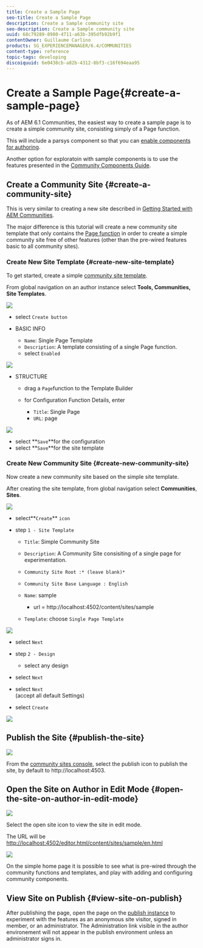 ```yaml
---
title: Create a Sample Page
seo-title: Create a Sample Page
description: Create a Sample community site
seo-description: Create a Sample community site
uuid: 68c79289-8980-4711-a63b-395dfb92b9f1
contentOwner: Guillaume Carlino
products: SG_EXPERIENCEMANAGER/6.4/COMMUNITIES
content-type: reference
topic-tags: developing
discoiquuid: 6e0438cb-a82b-4312-8bf3-c16f694eaa95
---
```


# Create a Sample Page{#create-a-sample-page}

As of AEM 6.1 Communities, the easiest way to create a sample page is to create a simple community site, consisting simply of a Page function.

This will include a parsys component so that you can [enable components for authoring](../../communities/using/basics.md#accessing-communities-components).

Another option for exploratoin with sample components is to use the features presented in the [Community Components Guide](../../communities/using/components-guide.md).

## Create a Community Site {#create-a-community-site}

This is very similar to creating a new site described in [Getting Started with AEM Communities](../../communities/using/getting-started.md).

The major difference is this tutorial will create a new community site template that only contains the [Page function](../../communities/using/functions.md#page-function) in order to create a simple community site free of other features (other than the pre-wired features basic to all community sites).

### Create New Site Template {#create-new-site-template}

To get started, create a simple [community site template](../../communities/using/sites.md).

From global navigation on an author instance select **Tools, Communities,** **Site Templates**.

![](assets/chlimage_1-82.png)

* select `Create button`
* BASIC INFO

    * `Name`: Single Page Template
    * `Description`: A template consisting of a single Page function.
    * select `Enabled`

![](assets/chlimage_1-83.png)

* STRUCTURE

    * drag a `Page`function to the Template Builder
    * for Configuration Function Details, enter

        * `Title`: Single Page
        * `URL`: page

![](assets/chlimage_1-84.png)

* select **`Save`**for the configuration
* select **`Save`**for the site template

### Create New Community Site {#create-new-community-site}

Now create a new community site based on the simple site template.

After creating the site template, from global navigation select **Communities**, **Sites**.

![](assets/chlimage_1-85.png)

* select**`Create`** `icon`

* step `1 - Site Template`

    * `Title`: Simple Community Site
    * `Description`: A Community Site consisiting of a single page for experimentation.
    * `Community Site Root :* (leave blank)*`
    * `Community Site Base Language : English`
    * `Name`: sample

        * url = http://localhost:4502/content/sites/sample

    * `Template`: choose `Single Page Template`

![](assets/chlimage_1-86.png)

* select `Next`
* step `2 - Design`

    * select any design

* select `Next`
* select `Next`  
  (accept all default Settings)

* select `Create`

![](assets/chlimage_1-87.png)

## Publish the Site {#publish-the-site}

![](assets/chlimage_1-88.png)

From the [community sites console](../../communities/using/sites-console.md), select the publish icon to publish the site, by default to http://localhost:4503.

## Open the Site on Author in Edit Mode {#open-the-site-on-author-in-edit-mode}

![](assets/chlimage_1-89.png)

Select the open site icon to view the site in edit mode.

The URL will be [http://localhost:4502/editor.html/content/sites/sample/en.html](http://localhost:4502/editor.html/content/sites/sample/en.html)

![](assets/chlimage_1-90.png)

On the simple home page it is possible to see what is pre-wired through the community functions and templates, and play with adding and configuring community components.

## View Site on Publish {#view-site-on-publish}

After publishing the page, open the page on the [publish instance](http://localhost:4503/content/sites/sample/en.html) to experiment with the features as an anonymous site visitor, signed in member, or an administrator. The Administration link visible in the author environement will not appear in the publish environment unless an administrator signs in.

